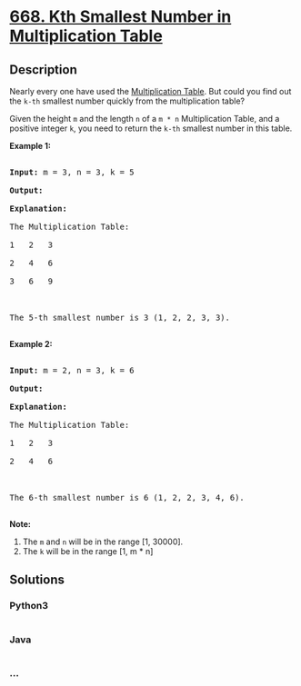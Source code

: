 # [668. Kth Smallest Number in Multiplication Table](https://leetcode.com/problems/kth-smallest-number-in-multiplication-table)

## Description
<p>

Nearly every one have used the <a href="https://en.wikipedia.org/wiki/Multiplication_table">Multiplication Table</a>. But could you find out the <code>k-th</code> smallest number quickly from the multiplication table?

</p>



<p>

Given the height <code>m</code> and the length <code>n</code> of a <code>m * n</code> Multiplication Table, and a positive integer <code>k</code>, you need to return the <code>k-th</code> smallest number in this table.

</p>



<p><b>Example 1:</b><br />

<pre>

<b>Input:</b> m = 3, n = 3, k = 5

<b>Output:</b> 

<b>Explanation:</b> 

The Multiplication Table:

1	2	3

2	4	6

3	6	9



The 5-th smallest number is 3 (1, 2, 2, 3, 3).

</pre>

</p>





<p><b>Example 2:</b><br />

<pre>

<b>Input:</b> m = 2, n = 3, k = 6

<b>Output:</b> 

<b>Explanation:</b> 

The Multiplication Table:

1	2	3

2	4	6



The 6-th smallest number is 6 (1, 2, 2, 3, 4, 6).

</pre>

</p>





<p><b>Note:</b><br>

<ol>

<li>The <code>m</code> and <code>n</code> will be in the range [1, 30000].</li>

<li>The <code>k</code> will be in the range [1, m * n]</li>

</ol>

</p>


## Solutions


<!-- tabs:start -->

### **Python3**

```python

```

### **Java**

```java

```

### **...**
```

```

<!-- tabs:end -->